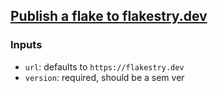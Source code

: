 ## [Publish a flake to flakestry.dev](https://flakestry.dev/publish)

### Inputs

- `url`: defaults to `https://flakestry.dev`
- `version`: required, should be a sem ver

